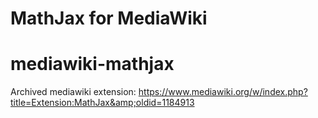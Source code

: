 # MathJax for MediaWiki

# mediawiki-mathjax
Archived mediawiki extension: https://www.mediawiki.org/w/index.php?title=Extension:MathJax&amp;oldid=1184913
